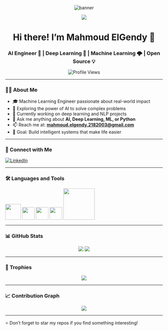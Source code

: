 <p align="center">
  <img src="assets/banner.gif" alt="banner" />
</p>

<div align="center"> 
  <a href="https://github.com/mahmoud375">
    <img src="https://github-widgetbox.vercel.app/api/profile?username=mahmoud375&data=followers,repositories,stars,commits&theme=dark" />
  </a>
</div>

<h1 align="center">Hi there! I’m Mahmoud ElGendy 🚀</h1>
<h3 align="center">AI Engineer 🧠 | Deep Learning 🤖 | Machine Learning 🌩️ | Open Source 💡</h3>

<p align="center">
  <img src="https://komarev.com/ghpvc/?username=mahmoud375&label=Profile%20views&color=0e75b6&style=flat" alt="Profile Views" />
</p>

---

### 👨‍💻 About Me

- 🎓 Machine Learning Engineer passionate about real-world impact
- 🔬 Exploring the power of AI to solve complex problems
- 🔭 Currently working on deep learning and NLP projects
- 💬 Ask me anything about **AI, Deep Learning, ML, or Python**
- 📫 Reach me at: **mahmoud.elgendy.2182003@gmail.com**
- 🎯 Goal: Build intelligent systems that make life easier

---

### 🔗 Connect with Me

[![LinkedIn](https://img.shields.io/badge/LinkedIn-0077B5?style=for-the-badge&logo=linkedin&logoColor=white)](https://www.linkedin.com/in/mahmoud-elgendy2003)
<!-- أضف حساباتك الأخرى لو تحب -->
<!-- [![Kaggle](https://img.shields.io/badge/Kaggle-20BEFF?style=for-the-badge&logo=kaggle&logoColor=white)](https://www.kaggle.com/username) -->
<!-- [![HackerRank](https://img.shields.io/badge/HackerRank-2EC866?style=for-the-badge&logo=HackerRank&logoColor=white)](https://www.hackerrank.com/username) -->

---

### 🛠️ Languages and Tools

<p align="left">
  <img src="https://media.giphy.com/media/LMt9638dO8dftAjtco/giphy.gif" width="50"/> <!-- Python -->
  <img src="https://cdn.simpleicons.org/jupyter/F37626" height="40"/> <!-- Jupyter -->
  <img src="https://cdn.simpleicons.org/mysql/4479A1" height="40"/> <!-- MySQL -->
  <img src="https://cdn.simpleicons.org/linux/FCC624" height="40"/> <!-- Linux -->
  <img src="https://media.giphy.com/media/kH1DBkPNyZPOk0BxrM/giphy.gif" width="100"/> <!-- Git -->
</p>


---

### 📊 GitHub Stats

<p align="center">
  <img src="https://readmestats.999857.xyz/api?username=mahmoud375&show_icons=true&theme=dark" />
  <img src="https://github-readme-streak-stats.herokuapp.com/?user=mahmoud375&theme=dark" />
</p>

---

### 🧩 Trophies

<p align="center">
  <img src="https://github-profile-trophy.vercel.app/?username=mahmoud375&column=-1&theme=onedark" />
</p>

---

### 📈 Contribution Graph

<p align="center">
  <img src="https://github-readme-activity-graph.vercel.app/graph?username=mahmoud375&bg_color=12111d&color=ffffff&line=1055e0&point=00ff11&area=true&hide_border=true" />
</p>

---

⭐️ Don’t forget to star my repos if you find something interesting!
